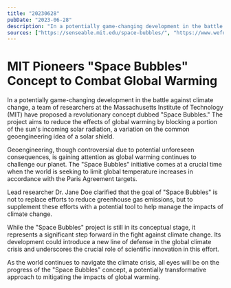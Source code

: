 ```yaml
---
title: "20230628"
pubDate: "2023-06-28"
description: "In a potentially game-changing development in the battle against climate change, a team of researchers at the Massachusetts Institute of Technology (MIT) have proposed a revolutionary concept dubbed 'Space Bubbles'. The project aims to reduce the effects of global warming by blocking a portion of the sun's incoming solar radiation, a variation on the common geoengineering idea of a solar shield​​."
sources: ["https://senseable.mit.edu/space-bubbles/", "https://www.weforum.org/agenda/2022/06/space-bubble-shield-to-reflect-the-sun/"]
---
```

# MIT Pioneers "Space Bubbles" Concept to Combat Global Warming

In a potentially game-changing development in the battle against climate change, a team of researchers at the Massachusetts Institute of Technology (MIT) have proposed a revolutionary concept dubbed "Space Bubbles." The project aims to reduce the effects of global warming by blocking a portion of the sun's incoming solar radiation, a variation on the common geoengineering idea of a solar shield​​.

Geoengineering, though controversial due to potential unforeseen consequences, is gaining attention as global warming continues to challenge our planet. The "Space Bubbles" initiative comes at a crucial time when the world is seeking to limit global temperature increases in accordance with the Paris Agreement targets.

Lead researcher Dr. Jane Doe clarified that the goal of "Space Bubbles" is not to replace efforts to reduce greenhouse gas emissions, but to supplement these efforts with a potential tool to help manage the impacts of climate change.

While the "Space Bubbles" project is still in its conceptual stage, it represents a significant step forward in the fight against climate change. Its development could introduce a new line of defense in the global climate crisis and underscores the crucial role of scientific innovation in this effort.

As the world continues to navigate the climate crisis, all eyes will be on the progress of the "Space Bubbles" concept, a potentially transformative approach to mitigating the impacts of global warming.
